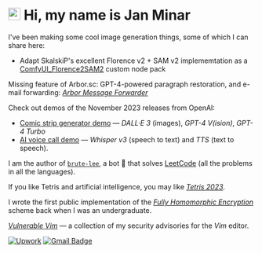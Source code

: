 # <img src="https://media.giphy.com/media/hvRJCLFzcasrR4ia7z/giphy.gif" width="25px"> Hi, my name is Jan Minar

I've been making some cool image generation things, some of which I can share here:

* Adapt SkalskiP's excellent Florence v2 + SAM v2 implememtation as a [ComfyUI_Florence2SAM2](https://github.com/rdancer/ComfyUI_Florence2SAM2) custom node pack


Missing feature of Arbor.sc: GPT-4-powered paragraph restoration, and e-mail forwarding: [*Arbor Message Forwarder*](https://github.com/rdancer/arbor-message-forwarder)

<!--
My latest demo is [Blockchain Voting](https://github.com/rdancer/blockchain-voting-demo) &mdash; *Solidity*, *Ethereum*, *Truffle*, *Remix*

-->

Check out demos of the November 2023 releases from OpenAI:  
* [Comic strip generator demo](https://github.com/rdancer/comix-generator-demo) &mdash; *DALL·E 3* (images), *GPT-4 V(ision)*, *GPT-4 Turbo*
* [AI voice call demo](https://github.com/rdancer/ai-voice-call-demo) &mdash; *Whisper v3* (speech to text) and *TTS* (text to speech).

I am the author of [`brute-lee`](https://github.com/rdancer/brute-lee), a bot 🤖 that solves [LeetCode](https://leetcode.com/problemset/all/) (all the problems in all the languages).

If you like Tetris and artificial intelligence, you may like [*Tetris 2023*](https://github.com/rdancer/tetris-2023).

I wrote the first public implementation of the [*Fully Homomorphic Encryption*](https://github.com/rdancer/fhe) scheme back when I was an undergraduate.

[*Vulnerable Vim*](https://github.com/rdancer/vulnerablevim) &mdash; a collection of my security advisories for the *Vim* editor.

<!--

Sorry, but LinkedIn is a shitty, scummy platform, which I don't want to have anything to do with

[![Linkedin Badge](https://img.shields.io/badge/-rdancer-blue?style=flat-square&logo=Linkedin&logoColor=white&link=https://www.linkedin.com/in/rdancer/)](https://www.linkedin.com/in/rdancer/)

-->

<!--

Alternative call for action text:

"Hire Me for Your Project"
"Request a Custom Solution"
"Get a Quote for Your Project"
"Start Your Project with Me"
"Let's Build Your Idea"
"Secure My Expertise"
"Commission My Work"
"Get a Professional Quote"

-->

[![Upwork](https://img.shields.io/badge/Get%20a%20Professional%20Quote-6FDA44?logo=upwork&logoColor=fff)](https://upwork.com/freelancers/rdancer)
[![Gmail Badge](https://img.shields.io/badge/-rdancer@rdancer.org-c14438?style=flat-square&logo=Gmail&logoColor=white&link=mailto:rdancer@rdancer.org)](mailto:rdancer@rdancer.org?subject=I+like+your+github)
